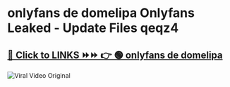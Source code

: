 
 # onlyfans de domelipa Onlyfans Leaked - Update Files qeqz4

## <h2><a href="https://clipsfans.com/onlyfans_de_domelipa&ref=git">🔗 Click to LINKS ⏩⏩ 👉 🟢 onlyfans de domelipa </a></h2>

<a href="https://clipsfans.com/onlyfans_de_domelipa&ref=git" rel="nofollow" data-target="animated-image.originalLink"><img src="https://i.ibb.co.com/xMMVF88/686577567.gif" alt="Viral Video Original" style="max-width: 100%; display: inline-block;" data-target="animated-image.originalImage"></a>

